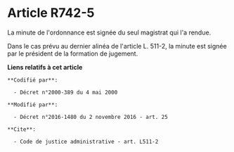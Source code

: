 # Article R742-5

La minute de l'ordonnance est signée du seul magistrat qui l'a rendue. 

Dans le cas prévu au dernier alinéa de l'article L. 511-2, la minute est signée par le président de la formation de jugement.

**Liens relatifs à cet article**

	**Codifié par**:

	  - Décret n°2000-389 du 4 mai 2000

	**Modifié par**:

	  - Décret n°2016-1480 du 2 novembre 2016 - art. 25

	**Cite**:

	  - Code de justice administrative - art. L511-2
